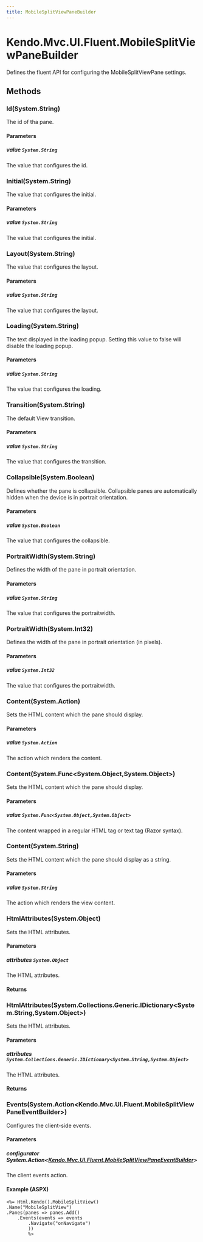```yaml
---
title: MobileSplitViewPaneBuilder
---
```


# Kendo.Mvc.UI.Fluent.MobileSplitViewPaneBuilder
Defines the fluent API for configuring the MobileSplitViewPane settings.




## Methods


### Id(System.String)
The id of tha pane.


#### Parameters

##### value `System.String`
The value that configures the id.





### Initial(System.String)
The value that configures the initial.


#### Parameters

##### value `System.String`
The value that configures the initial.





### Layout(System.String)
The value that configures the layout.


#### Parameters

##### value `System.String`
The value that configures the layout.





### Loading(System.String)
The text displayed in the loading popup. Setting this value to false will disable the loading popup.


#### Parameters

##### value `System.String`
The value that configures the loading.





### Transition(System.String)
The default View transition.


#### Parameters

##### value `System.String`
The value that configures the transition.





### Collapsible(System.Boolean)
Defines whether the pane is collapsible. Collapsible panes are automatically hidden when the device is in portrait orientation.


#### Parameters

##### value `System.Boolean`
The value that configures the collapsible.





### PortraitWidth(System.String)
Defines the width of the pane in portrait orientation.


#### Parameters

##### value `System.String`
The value that configures the portraitwidth.





### PortraitWidth(System.Int32)
Defines the width of the pane in portrait orientation (in pixels).


#### Parameters

##### value `System.Int32`
The value that configures the portraitwidth.





### Content(System.Action)
Sets the HTML content which the pane should display.


#### Parameters

##### value `System.Action`
The action which renders the content.





### Content(System.Func\<System.Object,System.Object\>)
Sets the HTML content which the pane should display.


#### Parameters

##### value `System.Func<System.Object,System.Object>`
The content wrapped in a regular HTML tag or text tag (Razor syntax).





### Content(System.String)
Sets the HTML content which the pane should display as a string.


#### Parameters

##### value `System.String`
The action which renders the view content.





### HtmlAttributes(System.Object)
Sets the HTML attributes.


#### Parameters

##### attributes `System.Object`
The HTML attributes.



#### Returns




### HtmlAttributes(System.Collections.Generic.IDictionary\<System.String,System.Object\>)
Sets the HTML attributes.


#### Parameters

##### attributes `System.Collections.Generic.IDictionary<System.String,System.Object>`
The HTML attributes.



#### Returns




### Events(System.Action\<Kendo.Mvc.UI.Fluent.MobileSplitViewPaneEventBuilder\>)
Configures the client-side events.


#### Parameters

##### configurator System.Action<[Kendo.Mvc.UI.Fluent.MobileSplitViewPaneEventBuilder](/api/aspnet-mvc/Kendo.Mvc.UI.Fluent/MobileSplitViewPaneEventBuilder)>
The client events action.




#### Example (ASPX)
    <%= Html.Kendo().MobileSplitView()
    .Name("MobileSplitView")
    .Panes(panes => panes.Add()
        .Events(events => events
            .Navigate("onNavigate")
            ))
            %>



